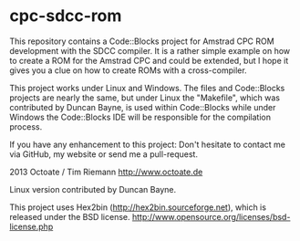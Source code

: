 cpc-sdcc-rom
============

This repository contains a Code::Blocks project for Amstrad CPC ROM development with the SDCC compiler.
It is a rather simple example on how to create a ROM for the Amstrad CPC and could be extended, but I 
hope it gives you a clue on how to create ROMs with a cross-compiler.

This project works under Linux and Windows. The files and Code::Blocks projects are nearly the same,
but under Linux the "Makefile", which was contributed by Duncan Bayne, is used within Code::Blocks
while under Windows the Code::Blocks IDE will be responsible for the compilation process.

If you have any enhancement to this project: Don't hesitate to contact me via GitHub, my website or send
me a pull-request.


2013 Octoate / Tim Riemann
http://www.octoate.de

Linux version contributed by Duncan Bayne.

This project uses Hex2bin (http://hex2bin.sourceforge.net), which is released under the BSD license.
http://www.opensource.org/licenses/bsd-license.php